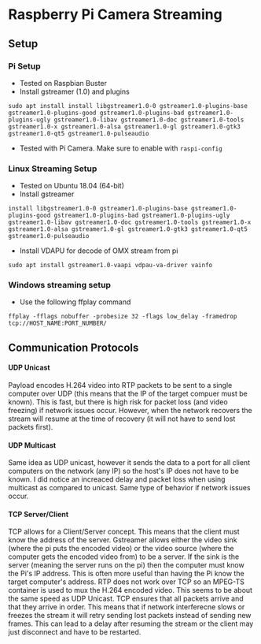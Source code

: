 # Raspberry Pi Camera Streaming

## Setup

### Pi Setup
- Tested on Raspbian Buster
- Install gstreamer (1.0) and plugins

```
sudo apt install install libgstreamer1.0-0 gstreamer1.0-plugins-base gstreamer1.0-plugins-good gstreamer1.0-plugins-bad gstreamer1.0-plugins-ugly gstreamer1.0-libav gstreamer1.0-doc gstreamer1.0-tools gstreamer1.0-x gstreamer1.0-alsa gstreamer1.0-gl gstreamer1.0-gtk3 gstreamer1.0-qt5 gstreamer1.0-pulseaudio
```
- Tested with Pi Camera. Make sure to enable with `raspi-config`

### Linux Streaming Setup
- Tested on Ubuntu 18.04 (64-bit)
- Install gstreamer

```
install libgstreamer1.0-0 gstreamer1.0-plugins-base gstreamer1.0-plugins-good gstreamer1.0-plugins-bad gstreamer1.0-plugins-ugly gstreamer1.0-libav gstreamer1.0-doc gstreamer1.0-tools gstreamer1.0-x gstreamer1.0-alsa gstreamer1.0-gl gstreamer1.0-gtk3 gstreamer1.0-qt5 gstreamer1.0-pulseaudio
```

- Install VDAPU for decode of OMX stream from pi

```
sudo apt install gstreamer1.0-vaapi vdpau-va-driver vainfo
```

### Windows streaming setup
- Use the following ffplay command

```
ffplay -fflags nobuffer -probesize 32 -flags low_delay -framedrop tcp://HOST_NAME:PORT_NUMBER/
```


## Communication Protocols

#### UDP Unicast
Payload encodes H.264 video into RTP packets to be sent to a single computer over UDP (this means that the IP of the target compuer must be known). This is fast, but there is high risk for packet loss (and video freezing) if network issues occur. However, when the network recovers the stream will resume at the time of recovery (it will not have to send lost packets first).

#### UDP Multicast
Same idea as UDP unicast, however it sends the data to a port for all client computers on the network (any IP) so the host's IP does not have to be known. I did notice an increaced delay and packet loss when using multicast as compared to unicast. Same type of behavior if network issues occur.

#### TCP Server/Client
TCP allows for a Client/Server concept. This means that the client must know the address of the server. Gstreamer allows either the video sink (where the pi puts the encoded video) or the video source (where the computer gets the encoded video from) to be a server. If the sink is the server (meaning the server runs on the pi) then the computer must know the Pi's IP address. This is often more useful than having the Pi know the target computer's address. RTP does not work over TCP so an MPEG-TS container is used to mux the H.264 encoded video. This seems to be about the same speed as UDP Unicast. TCP ensures that all packets arrive and that they arrive in order. This means that if network interferecne slows or freezes the stream it will retry sending lost packets instead of sending new frames. This can lead to a delay after resuming the stream or the client may just disconnect and have to be restarted.
